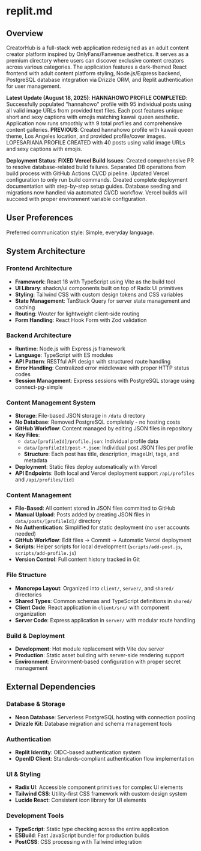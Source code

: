 # replit.md

## Overview

CreatorHub is a full-stack web application redesigned as an adult content creator platform inspired by OnlyFans/Fanvenue aesthetics. It serves as a premium directory where users can discover exclusive content creators across various categories. The application features a dark-themed React frontend with adult content platform styling, Node.js/Express backend, PostgreSQL database integration via Drizzle ORM, and Replit authentication for user management.

**Latest Update (August 18, 2025)**: **HANNAHOWO PROFILE COMPLETED**: Successfully populated "hannahowo" profile with 95 individual posts using all valid image URLs from provided text files. Each post features unique short and sexy captions with emojis matching kawaii queen aesthetic. Application now runs smoothly with 9 total profiles and comprehensive content galleries. **PREVIOUS**: Created hannahowo profile with kawaii queen theme, Los Angeles location, and provided profile/cover images. LOPESARIANA PROFILE CREATED with 40 posts using valid image URLs and sexy captions with emojis.

**Deployment Status**: **FIXED Vercel Build Issues**: Created comprehensive PR to resolve database-related build failures. Separated DB operations from build process with GitHub Actions CI/CD pipeline. Updated Vercel configuration to only run build commands. Created complete deployment documentation with step-by-step setup guides. Database seeding and migrations now handled via automated CI/CD workflow. Vercel builds will succeed with proper environment variable configuration.

## User Preferences

Preferred communication style: Simple, everyday language.

## System Architecture

### Frontend Architecture
- **Framework**: React 18 with TypeScript using Vite as the build tool
- **UI Library**: shadcn/ui components built on top of Radix UI primitives
- **Styling**: Tailwind CSS with custom design tokens and CSS variables
- **State Management**: TanStack Query for server state management and caching
- **Routing**: Wouter for lightweight client-side routing
- **Form Handling**: React Hook Form with Zod validation

### Backend Architecture
- **Runtime**: Node.js with Express.js framework
- **Language**: TypeScript with ES modules
- **API Pattern**: RESTful API design with structured route handling
- **Error Handling**: Centralized error middleware with proper HTTP status codes
- **Session Management**: Express sessions with PostgreSQL storage using connect-pg-simple

### Content Management System
- **Storage**: File-based JSON storage in `/data` directory
- **No Database**: Removed PostgreSQL completely - no hosting costs
- **GitHub Workflow**: Content managed by editing JSON files in repository
- **Key Files**:
  - `data/[profileId]/profile.json`: Individual profile data
  - `data/[profileId]/post-*.json`: Individual post JSON files per profile
  - **Structure**: Each post has title, description, imageUrl, tags, and metadata
- **Deployment**: Static files deploy automatically with Vercel
- **API Endpoints**: Both local and Vercel deployment support `/api/profiles` and `/api/profiles/[id]`

### Content Management
- **File-Based**: All content stored in JSON files committed to GitHub
- **Manual Upload**: Posts added by creating JSON files in `data/posts/[profileId]/` directory
- **No Authentication**: Simplified for static deployment (no user accounts needed)
- **GitHub Workflow**: Edit files → Commit → Automatic Vercel deployment
- **Scripts**: Helper scripts for local development (`scripts/add-post.js`, `scripts/add-profile.js`)
- **Version Control**: Full content history tracked in Git

### File Structure
- **Monorepo Layout**: Organized into `client/`, `server/`, and `shared/` directories
- **Shared Types**: Common schemas and TypeScript definitions in `shared/`
- **Client Code**: React application in `client/src/` with component organization
- **Server Code**: Express application in `server/` with modular route handling

### Build & Deployment
- **Development**: Hot module replacement with Vite dev server
- **Production**: Static asset building with server-side rendering support
- **Environment**: Environment-based configuration with proper secret management

## External Dependencies

### Database & Storage
- **Neon Database**: Serverless PostgreSQL hosting with connection pooling
- **Drizzle Kit**: Database migration and schema management tools

### Authentication
- **Replit Identity**: OIDC-based authentication system
- **OpenID Client**: Standards-compliant authentication flow implementation

### UI & Styling
- **Radix UI**: Accessible component primitives for complex UI elements
- **Tailwind CSS**: Utility-first CSS framework with custom design system
- **Lucide React**: Consistent icon library for UI elements

### Development Tools
- **TypeScript**: Static type checking across the entire application
- **ESBuild**: Fast JavaScript bundler for production builds
- **PostCSS**: CSS processing with Tailwind integration